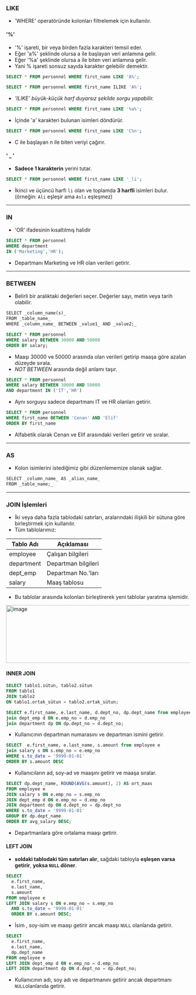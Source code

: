 ### LIKE

- 'WHERE' operatöründe kolonları filtrelemek için kullanılır.
#### '%'
- '%' işareti, bir veya birden fazla karakteri temsil eder.
- Eğer 'a%' şeklinde olursa a ile başlayan veri anlamına gelir.
- Eğer '%a' şeklinde olursa a ile biten veri anlamına gelir.
- Yani % işareti sonsuz sayıda karakter gelebilir demektir.

```sql
SELECT * FROM personnel WHERE first_name LIKE 'A%';
```

```sql
SELECT * FROM personnel WHERE first_name ILIKE 'A%';
```

* *'ILIKE' büyük-küçük harf duyarsız şekilde sorgu yapabilir.* 

```sql
SELECT * FROM personnel WHERE first_name LIKE '%a%';
```

- İçinde 'a' karakteri bulunan isimleri döndürür.

```sql
SELECT * FROM personnel WHERE first_name LIKE 'C%n';
```

- C ile başlayan n ile biten veriyi çağırır.
#### ' _ '

- **Sadece 1 karakterin** yerini tutar.

```sql
SELECT * FROM personnel WHERE first_name LIKE '_li';
```
- İkinci ve üçüncü harfi `li` olan ve toplamda **3 harfli** isimleri bulur. (örneğin: `Ali` eşleşir ama `Aslı` eşleşmez)
---
### IN

- 'OR' ifadesinin kısaltılmış halidir

```SQL
SELECT * FROM personnel 
WHERE department 
IN ('Marketing','HR');
```
- Departmanı Marketing ve HR olan verileri getirir.
---
### BETWEEN

- Belirli bir aralıktaki değerleri seçer. Değerler sayı, metin veya tarih olabilir.

```sql
SELECT _column_name(s)_  
FROM _table_name_  
WHERE _column_name_ BETWEEN _value1_ AND _value2;_
```

```sql
SELECT * FROM personnel 
WHERE salary BETWEEN 30000 AND 50000
ORDER BY salary;
```
- Maaşı 30000 ve 50000 arasında olan verileri getirip maaşa göre azalan düzeyde sırala.
- *NOT BETWEEN* arasında değil anlamı taşır.

```SQL
SELECT * FROM personnel 
WHERE salary BETWEEN 30000 AND 50000
AND department IN ('IT','HR')
```
- Aynı sorguyu sadece departmanı IT ve HR olanları getirir.

```sql
SELECT * FROM personnel 
WHERE first_name BETWEEN 'Cenan' AND 'Elif'
ORDER BY first_name
```
- Alfabetik olarak Cenan ve Elif arasındaki verileri getirir ve sıralar.
---
### AS 

* Kolon isimlerini istediğimiz gibi düzenlememize olanak sağlar.

```sql
SELECT _column_name_ AS _alias_name_  
FROM _table_name;_
```
---
### JOIN İşlemleri

- İki veya daha fazla tablodaki satırları, aralarındaki ilişkili bir sütuna göre birleştirmek için kullanılır.
- Tüm tablolarımız: 

| Tablo Adı  | Açıklaması          |
| ---------- | ------------------- |
| employee   | Çalışan bilgileri   |
| department | Departman bilgileri |
| dept_emp   | Departman No.'ları  |
| salary     | Maaş tablosu        |

-  Bu tablolar arasında kolonları birleştirerek yeni tablolar yaratma işlemidir.

<img width="861" height="158" alt="image" src="https://github.com/user-attachments/assets/bd36993c-7da2-43ba-9a94-527b144c8655" />


#### INNER JOIN

```SQL
SELECT tablo1.sütun, tablo2.sütun
FROM tablo1
JOIN tablo2
ON tablo1.ortak_sütun = tablo2.ortak_sütun;
```

```sql
SELECT e.first_name, e.last_name, d.dept_no, dp.dept_name from employee e 
join dept_emp d ON e.emp_no = d.emp_no
join department dp ON dp.dept_no = d.dept_no;
```
- Kullanıcının departman numarasını ve departman ismini getirir.

```sql
SELECT  e.first_name, e.last_name, s.amount from employee e
join salary s ON s.emp_no = e.emp_no
WHERE s.to_date = '9999-01-01'
ORDER BY s.amount DESC
```
* Kullanıcıların ad, soy-ad ve maaşını getirir ve maaşa sıralar.

```sql
SELECT dp.dept_name, ROUND(AVG(s.amount), 2) AS ort_maas
FROM employee e
JOIN salary s ON e.emp_no = s.emp_no
JOIN dept_emp d ON e.emp_no = d.emp_no
JOIN department dp ON d.dept_no = dp.dept_no
WHERE s.to_date = '9999-01-01'
GROUP BY dp.dept_name
ORDER BY avg_salary DESC;
```
- Departmanlara göre ortalama maaşı getirir.
#### LEFT JOIN

- **soldaki tablodaki tüm satırları alır**, sağdaki tabloyla **eşleşen varsa getirir**, **yoksa `NULL` döner**.

```sql
SELECT 
  e.first_name, 
  e.last_name, 
  s.amount
FROM employee e
LEFT JOIN salary s ON e.emp_no = s.emp_no
  AND s.to_date = '9999-01-01'
  ORDER BY s.amount DESC;
```
* İsim , soy-isim ve maaşı getirir ancak maaşı `NULL` olanlarıda getirir.

```sql
SELECT 
  e.first_name, 
  e.last_name, 
  dp.dept_name
FROM employee e
LEFT JOIN dept_emp d ON e.emp_no = d.emp_no
LEFT JOIN department dp ON d.dept_no = dp.dept_no;
```
* Kullanıcının adı, soy adı ve departmanını getirir ancak departmanı `NULL`olanlarıda getirir.
